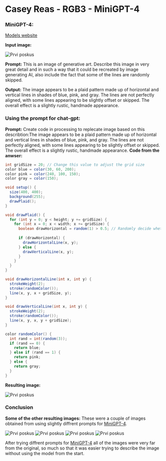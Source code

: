 # Casey Reas - RGB3 - MiniGPT-4

### MiniGPT-4:
[Models website](https://github.com/daanelson/MiniGPT-4)

**Input image:**

![Prvi poskus](https://github.com/ZacetekVaj/Using-Chat-GPT-to-recreate-generative-art/blob/main/Using%20art%20describing%20models/Casey%20Reas/RGB3/minigpt-4/Images/image.png)

**Prompt:**
This is an image of generative art. Describe this image in very great detail and in such a way that it could be recreated by image generating AI, also include the fact that some of the lines are randomly skipped.

**Output:**
The image appears to be a plaid pattern made up of horizontal and vertical lines in shades of blue, pink, and gray. The lines are not perfectly aligned, with some lines appearing to be slightly offset or skipped. The overall effect is a slightly rustic, handmade appearance.

### Using the prompt for chat-gpt:

**Prompt:**
Create code in processing to replecate image based on this describtion:The image appears to be a plaid pattern made up of horizontal and vertical lines in shades of blue, pink, and gray. The lines are not perfectly aligned, with some lines appearing to be slightly offset or skipped. The overall effect is a slightly rustic, handmade appearance.
**Code from the anwser:**
```java
int gridSize = 20; // Change this value to adjust the grid size
color blue = color(30, 60, 200);
color pink = color(240, 100, 150);
color gray = color(150);

void setup() {
  size(400, 400);
  background(255);
  drawPlaid();
}

void drawPlaid() {
  for (int y = 0; y < height; y += gridSize) {
    for (int x = 0; x < width; x += gridSize) {
      boolean drawHorizontal = random(1) > 0.5; // Randomly decide whether to draw horizontal or vertical line
      
      if (drawHorizontal) {
        drawHorizontalLine(x, y);
      } else {
        drawVerticalLine(x, y);
      }
    }
  }
}

void drawHorizontalLine(int x, int y) {
  strokeWeight(2);
  stroke(randomColor());
  line(x, y, x + gridSize, y);
}

void drawVerticalLine(int x, int y) {
  strokeWeight(2);
  stroke(randomColor());
  line(x, y, x, y + gridSize);
}

color randomColor() {
  int rand = int(random(3));
  if (rand == 0) {
    return blue;
  } else if (rand == 1) {
    return pink;
  } else {
    return gray;
  }
}


```
**Resulting image:**

![Prvi poskus](https://github.com/ZacetekVaj/Using-Chat-GPT-to-recreate-generative-art/blob/main/Using%20art%20describing%20models/Casey%20Reas/RGB3/minigpt-4/Images/image-1.png)

### Conclusion

**Some of the other resulting images:**
These were a couple of images obtained from using slightly diffrent prompts for [MiniGPT-4](https://github.com/daanelson/MiniGPT-4).

![Prvi poskus](https://github.com/ZacetekVaj/Using-Chat-GPT-to-recreate-generative-art/blob/main/Using%20art%20describing%20models/Casey%20Reas/RGB3/minigpt-4/Images/image-2.png)
![Prvi poskus](https://github.com/ZacetekVaj/Using-Chat-GPT-to-recreate-generative-art/blob/main/Using%20art%20describing%20models/Casey%20Reas/RGB3/minigpt-4/Images/image-3.png)
![Prvi poskus](https://github.com/ZacetekVaj/Using-Chat-GPT-to-recreate-generative-art/blob/main/Using%20art%20describing%20models/Casey%20Reas/RGB3/minigpt-4/Images/image-4.png)
![Prvi poskus](https://github.com/ZacetekVaj/Using-Chat-GPT-to-recreate-generative-art/blob/main/Using%20art%20describing%20models/Casey%20Reas/RGB3/minigpt-4/Images/image-5.png)

After trying diffrent prompts for [MiniGPT-4](https://github.com/daanelson/MiniGPT-4) all of the images were very far from the original, so much so that it was easier trying to describe the image without using the model from the start.




